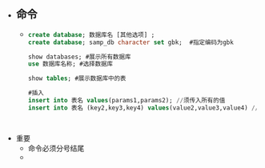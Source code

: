 - ## 命令
	- ```sql
	  create database; 数据库名 [其他选项] ;
	  create database; samp_db character set gbk;  #指定编码为gbk
	  
	  show databases; #展示所有数据库
	  use 数据库名称; #选择数据库
	  
	  show tables; #展示数据库中的表
	  
	  #插入
	  insert into 表名 values(params1,params2); //须传入所有的值
	  insert into 表名 (key2,key3,key4) values(value2,value3,value4) //可以传部分参数
	  
	  
	  
	  
	  ```
- 重要
	- 命令必须分号结尾
	-